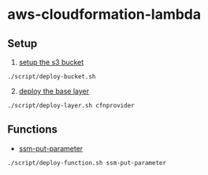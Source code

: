 # aws-cloudformation-lambda

## Setup
1. [setup the s3 bucket](/setup)
```
./script/deploy-bucket.sh
```
2. [deploy the base layer](/layer/cfnprovider)
```
./script/deploy-layer.sh cfnprovider
```

## Functions
- [ssm-put-parameter](/function/ssm-put-parameter)
```
./script/deploy-function.sh ssm-put-parameter
```
